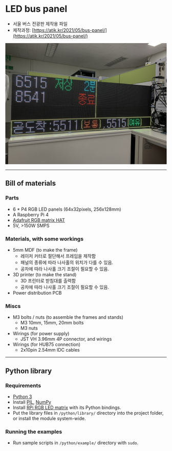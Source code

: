 # LED bus panel
* 서울 버스 전광판 제작용 파일
* 제작과정: [https://atik.kr/2021/05/bus-panel/](https://atik.kr/2021/05/bus-panel/)

![예시](example.jpg)

---

## Bill of materials
### Parts
* 6 * P4 RGB LED panels (64x32pixels, 256x128mm)
* A Raspberry Pi 4
* [Adafruit RGB matrix HAT](https://www.adafruit.com/product/2345)
* 5V, >150W SMPS

### Materials, with some workings
* 5mm MDF (to make the frame)
  * 레이저 커터로 절단해서 프레임을 제작함
  * 패널의 종류에 따라 나사홀의 위치가 다를 수 있음.
  * 공차에 따라 나사홀 크기 조절이 필요할 수 있음.
* 3D printer (to make the stand)
  * 3D 프린터로 받침대를 출력함
  * 공차에 따라 나사홀 크기 조절이 필요할 수 있음.
* Power distribution PCB

### Miscs
* M3 bolts / nuts (to assemble the frames and stands)
  * M3 10mm, 15mm, 20mm bolts
  * M3 nuts
* Wirings (for power supply)
  * JST VH 3.96mm 4P connector, and wirings
* Wirings (for HUB75 connection)
  * 2x10pin 2.54mm IDC cables

---

## Python library

### Requirements
* [Python 3](https://python.org/)
* Install [PIL](https://pillow.readthedocs.io/en/stable/), [NumPy](https://numpy.org/)
* Install [RPi RGB LED matrix](https://github.com/hzeller/rpi-rgb-led-matrix) with its Python bindings.
* Put the library files in ```/python/library/``` directory into the project folder, or install the module system-wide.

### Running the examples
* Run sample scripts in ```/python/example/``` directory with ```sudo```.
